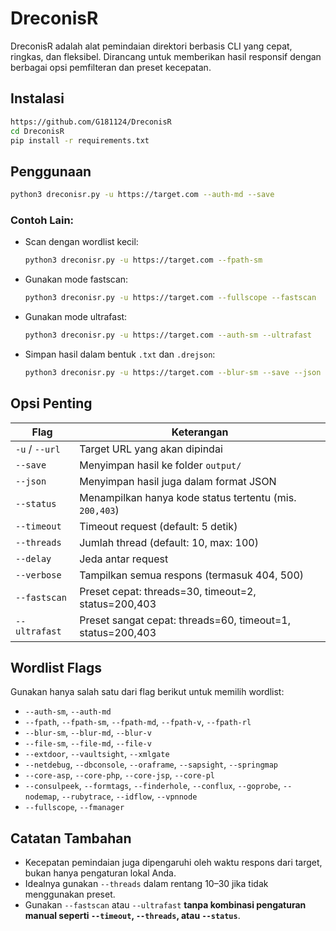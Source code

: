 # DreconisR

DreconisR adalah alat pemindaian direktori berbasis CLI yang cepat, ringkas, dan fleksibel. Dirancang untuk memberikan hasil responsif dengan berbagai opsi pemfilteran dan preset kecepatan.

## Instalasi

```bash
https://github.com/G181124/DreconisR
cd DreconisR
pip install -r requirements.txt
```

## Penggunaan

```bash
python3 dreconisr.py -u https://target.com --auth-md --save
```

### Contoh Lain:

* Scan dengan wordlist kecil:

  ```bash
  python3 dreconisr.py -u https://target.com --fpath-sm
  ```

* Gunakan mode fastscan:

  ```bash
  python3 dreconisr.py -u https://target.com --fullscope --fastscan
  ```

* Gunakan mode ultrafast:

  ```bash
  python3 dreconisr.py -u https://target.com --auth-sm --ultrafast
  ```

* Simpan hasil dalam bentuk `.txt` dan `.drejson`:

  ```bash
  python3 dreconisr.py -u https://target.com --blur-sm --save --json
  ```

## Opsi Penting

| Flag           | Keterangan                                                 |
| -------------- | ---------------------------------------------------------- |
| `-u` / `--url` | Target URL yang akan dipindai                              |
| `--save`       | Menyimpan hasil ke folder `output/`                        |
| `--json`       | Menyimpan hasil juga dalam format JSON                     |
| `--status`     | Menampilkan hanya kode status tertentu (mis. `200,403`)    |
| `--timeout`    | Timeout request (default: 5 detik)                         |
| `--threads`    | Jumlah thread (default: 10, max: 100)                      |
| `--delay`      | Jeda antar request                                         |
| `--verbose`    | Tampilkan semua respons (termasuk 404, 500)                |
| `--fastscan`   | Preset cepat: threads=30, timeout=2, status=200,403        |
| `--ultrafast`  | Preset sangat cepat: threads=60, timeout=1, status=200,403 |

## Wordlist Flags

Gunakan hanya salah satu dari flag berikut untuk memilih wordlist:

* `--auth-sm`, `--auth-md`
* `--fpath`, `--fpath-sm`, `--fpath-md`, `--fpath-v`, `--fpath-rl`
* `--blur-sm`, `--blur-md`, `--blur-v`
* `--file-sm`, `--file-md`, `--file-v`
* `--extdoor`, `--vaultsight`, `--xmlgate`
* `--netdebug`, `--dbconsole`, `--oraframe`, `--sapsight`, `--springmap`
* `--core-asp`, `--core-php`, `--core-jsp`, `--core-pl`
* `--consulpeek`, `--formtags`, `--finderhole`, `--conflux`, `--goprobe`, `--nodemap`, `--rubytrace`, `--idflow`, `--vpnnode`
* `--fullscope`, `--fmanager`

## Catatan Tambahan

* Kecepatan pemindaian juga dipengaruhi oleh waktu respons dari target, bukan hanya pengaturan lokal Anda.
* Idealnya gunakan `--threads` dalam rentang 10–30 jika tidak menggunakan preset.
* Gunakan `--fastscan` atau `--ultrafast` **tanpa kombinasi pengaturan manual seperti `--timeout`, `--threads`, atau `--status`**.
